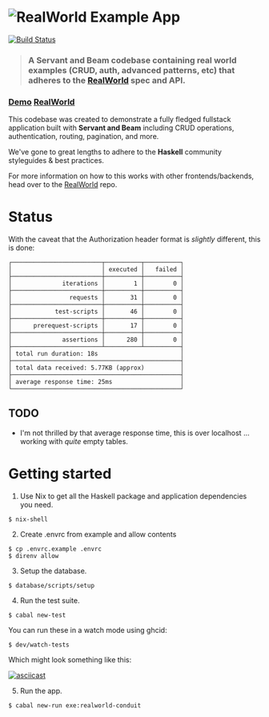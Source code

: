 # ![RealWorld Example App](logo.png)

[![Build Status](https://travis-ci.org/bradparker/servant-beam-realworld-example-app.svg?branch=master)](https://travis-ci.org/bradparker/servant-beam-realworld-example-app)

> ### A Servant and Beam codebase containing real world examples (CRUD, auth, advanced patterns, etc) that adheres to the [RealWorld](https://github.com/gothinkster/realworld) spec and API.

### [Demo](https://servant-beam-realworld.herokuapp.com/swagger/) [RealWorld](https://github.com/gothinkster/realworld)

This codebase was created to demonstrate a fully fledged fullstack application built with **Servant and Beam** including CRUD operations, authentication, routing, pagination, and more.

We've gone to great lengths to adhere to the **Haskell** community styleguides & best practices.

For more information on how to this works with other frontends/backends, head over to the [RealWorld](https://github.com/gothinkster/realworld) repo.

# Status

With the caveat that the Authorization header format is _slightly_ different, this is done:

```
┌─────────────────────────┬──────────┬──────────┐
│                         │ executed │   failed │
├─────────────────────────┼──────────┼──────────┤
│              iterations │        1 │        0 │
├─────────────────────────┼──────────┼──────────┤
│                requests │       31 │        0 │
├─────────────────────────┼──────────┼──────────┤
│            test-scripts │       46 │        0 │
├─────────────────────────┼──────────┼──────────┤
│      prerequest-scripts │       17 │        0 │
├─────────────────────────┼──────────┼──────────┤
│              assertions │      280 │        0 │
├─────────────────────────┴──────────┴──────────┤
│ total run duration: 18s                       │
├───────────────────────────────────────────────┤
│ total data received: 5.77KB (approx)          │
├───────────────────────────────────────────────┤
│ average response time: 25ms                   │
└───────────────────────────────────────────────┘
```

## TODO

* I'm not thrilled by that average response time, this is over localhost ... working with _quite_ empty tables.

# Getting started

1. Use Nix to get all the Haskell package and application dependencies you need.

  ```
  $ nix-shell
  ```

2. Create .envrc from example and allow contents

  ```
  $ cp .envrc.example .envrc
  $ direnv allow
  ```

3. Setup the database.

  ```
  $ database/scripts/setup
  ```

4. Run the test suite.

  ```
  $ cabal new-test
  ```

  You can run these in a watch mode using ghcid:

  ```
  $ dev/watch-tests
  ```

  Which might look something like this:

  [![asciicast](https://asciinema.org/a/YhNioSPZ4SKkHTpLxO7lzTogx.png)](https://asciinema.org/a/YhNioSPZ4SKkHTpLxO7lzTogx)

5. Run the app.

  ```
  $ cabal new-run exe:realworld-conduit
  ```
